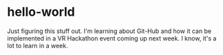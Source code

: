 # hello-world
Just figuring this stuff out.
I'm learning about Git-Hub and how it can be implemented in a VR Hackathon event coming up next week.
I know, it's a lot to learn in a week.
